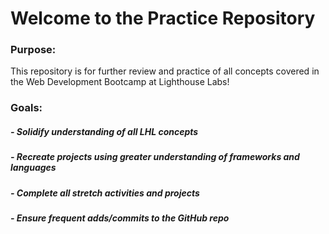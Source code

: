 # Welcome to the Practice Repository

### Purpose:
This repository is for further review and practice of all concepts covered in the Web Development Bootcamp at Lighthouse Labs!

### Goals:
##### - Solidify understanding of all LHL concepts
##### - Recreate projects using greater understanding of frameworks and languages
##### - Complete all stretch activities and projects
##### - Ensure frequent adds/commits to the GitHub repo